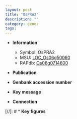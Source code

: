 ```yaml
---
layout: post
title: "OsPRA2"
description: ""
category: genes
tags: 
---
```


* **Information**  
    + Symbol: OsPRA2  
    + MSU: [LOC_Os06g50060](http://rice.uga.edu/cgi-bin/ORF_infopage.cgi?orf=LOC_Os06g50060)  
    + RAPdb: [Os06g0714600](http://rapdb.dna.affrc.go.jp/viewer/gbrowse_details/irgsp1?name=Os06g0714600)  

* **Publication**  

* **Genbank accession number**  

* **Key message**  

* **Connection**  

[//]: # * **Key figures**  



